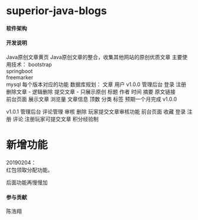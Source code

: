 # superior-java-blogs

#### 软件架构


#### 开发说明
Java原创文章黄页
    Java原创文章的整合，收集其他网站的原创优质文章
主要使用技术：
    bootstrap  
    springboot  
    freemarker  
    mysql 
每个版本对应的功能
数据库规划：
	文章
    用户
v1.0.0
	管理后台
		登录
		注册
		删除文章 - 逻辑删除
		提交文章 - 只展示原创
			标题
			作者
			时间
			摘要
			原文链接			
	前台页面
		展示文章
			浏览量
			文章信息
			顶数
		分类
		标签
预期一个月完成	v1.0.0

v1.0.1
	管理后台
	    评论管理
	        审核
	        删除
	     玩家提交文章审核功能
	前台页面
	    收藏
	    登录
	    注册
	    评论
	    注册玩家可提交文章
	    积分经验制

# 新增功能  
20190204：  
红包领取分配功能。  


后面功能再慢慢加

#### 参与贡献

陈浩翔   
